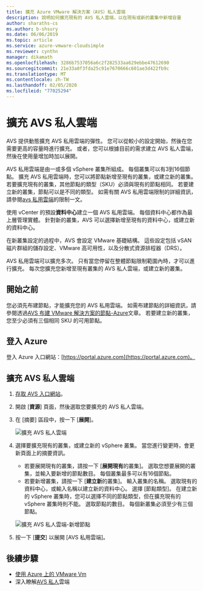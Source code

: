 ```yaml
---
title: 擴充 Azure VMware 解決方案（AVS）私人雲端
description: 說明如何擴充現有的 AVS 私人雲端，以在現有或新的叢集中新增容量
author: sharaths-cs
ms.author: b-shsury
ms.date: 06/06/2019
ms.topic: article
ms.service: azure-vmware-cloudsimple
ms.reviewer: cynthn
manager: dikamath
ms.openlocfilehash: 3286b7537056a6c2f282533aa629ebbe47612690
ms.sourcegitcommit: 21e33a0f3fda25c91e7670666c601ae3d422fb9c
ms.translationtype: MT
ms.contentlocale: zh-TW
ms.lasthandoff: 02/05/2020
ms.locfileid: "77025294"
---
```

# <a name="expand-an-avs-private-cloud"></a>擴充 AVS 私人雲端

AVS 提供動態擴充 AVS 私用雲端的彈性。 您可以從較小的設定開始，然後在您需要更高的容量時進行擴充。 或者，您可以根據目前的需求建立 AVS 私人雲端，然後在使用量增加時加以展開。

AVS 私用雲端是由一或多個 vSphere 叢集所組成。 每個叢集可以有3到16個節點。 擴充 AVS 私用雲端時，您可以將節點新增至現有的叢集，或建立新的叢集。 若要擴充現有的叢集，其他節點的類型（SKU）必須與現有的節點相同。 若要建立新的叢集，節點可以是不同的類型。 如需有關 AVS 私用雲端限制的詳細資訊，請參閱[avs 私用雲端](cloudsimple-private-cloud.md)的限制一文。

使用 vCenter 的預設**資料中心**建立一個 AVS 私用雲端。 每個資料中心都作為最上層管理實體。 針對新的叢集，AVS 可以選擇新增至現有的資料中心，或建立新的資料中心。

在新叢集設定的過程中，AVS 會設定 VMware 基礎結構。 這些設定包括 vSAN 磁片群組的儲存設定、VMware 高可用性，以及分散式資源排程器（DRS）。

AVS 私用雲端可以擴充多次。 只有當您停留在整體節點限制範圍內時，才可以進行擴充。 每次您擴充您新增至現有叢集的 AVS 私人雲端，或建立新的叢集。

## <a name="before-you-begin"></a>開始之前

您必須先布建節點，才能擴充您的 AVS 私用雲端。 如需布建節點的詳細資訊，請參閱透過[AVS 布建 VMware 解決方案的節點-Azure](create-nodes.md)文章。 若要建立新的叢集，您至少必須有三個相同 SKU 的可用節點。

## <a name="sign-in-to-azure"></a>登入 Azure

登入 Azure 入口網站：[https://portal.azure.com](https://portal.azure.com)。

## <a name="expand-an-avs-private-cloud"></a>擴充 AVS 私人雲端

1. [存取 AVS 入口網站](access-cloudsimple-portal.md)。

2. 開啟 [**資源**] 頁面，然後選取您要擴充的 AVS 私人雲端。

3. 在 [摘要] 區段中，按一下 [**展開**]。

    ![擴充 AVS 私人雲端](media/resources-expand-private-cloud.png)

4. 選擇要擴充現有的叢集，或建立新的 vSphere 叢集。 當您進行變更時，會更新頁面上的摘要資訊。

    * 若要展開現有的叢集，請按一下 [**展開現有**的叢集]。 選取您想要展開的叢集，並輸入要新增的節點數目。 每個叢集最多可以有16個節點。
    * 若要新增叢集，請按一下 [**建立新**的叢集]。 輸入叢集的名稱。 選取現有的資料中心，或輸入名稱以建立新的資料中心。 選擇 [節點類型]。 在建立新的 vSphere 叢集時，您可以選擇不同的節點類型，但在擴充現有的 vSphere 叢集時則不能。 選取節點的數目。 每個新叢集必須至少有三個節點。

    ![擴充 AVS 私人雲端-新增節點](media/resources-expand-private-cloud-add-nodes.png)

5. 按一下 [**提交**] 以展開 [AVS 私用雲端]。

## <a name="next-steps"></a>後續步驟

* [使用 Azure 上的 VMware Vm](quickstart-create-vmware-virtual-machine.md)
* 深入瞭解[AVS 私人](cloudsimple-private-cloud.md)雲端